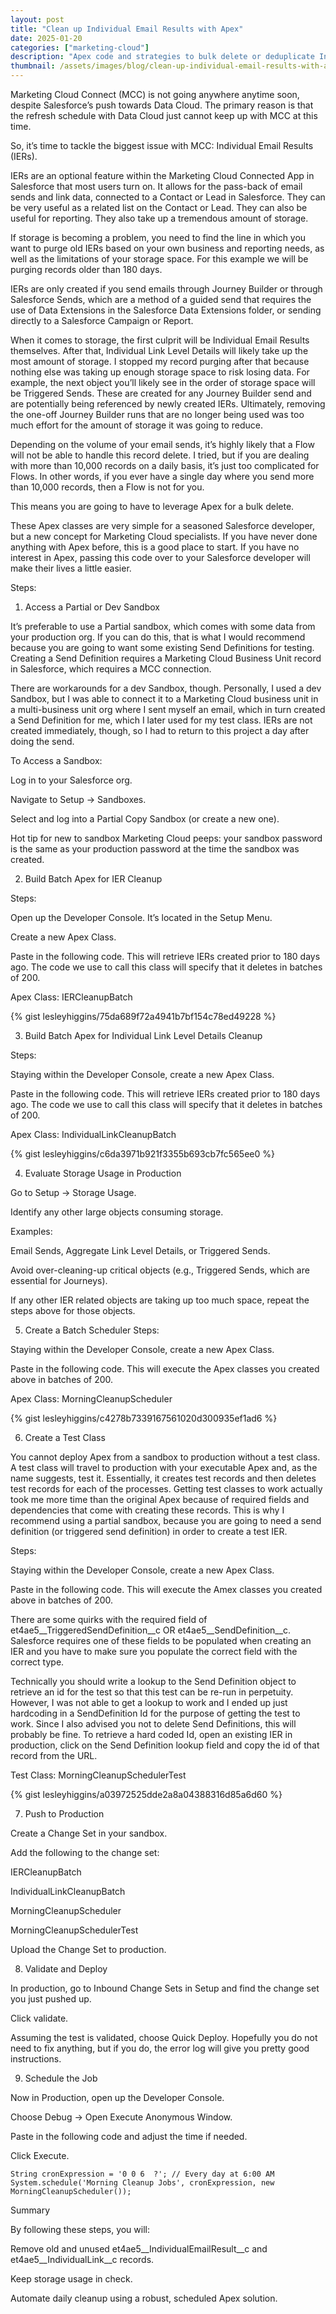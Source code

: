 ```yaml
---
layout: post
title: "Clean up Individual Email Results with Apex"
date: 2025-01-20
categories: ["marketing-cloud"]
description: "Apex code and strategies to bulk delete or deduplicate IndividualEmailResult records safely in Salesforce."
thumbnail: /assets/images/blog/clean-up-individual-email-results-with-apex.jpg
---
```


Marketing Cloud Connect (MCC) is not going anywhere anytime soon, despite Salesforce’s push towards Data Cloud. The primary reason is that the refresh schedule with Data Cloud just cannot keep up with MCC at this time.


So, it’s time to tackle the biggest issue with MCC: Individual Email Results (IERs). 


IERs are an optional feature within the Marketing Cloud Connected App in Salesforce that most users turn on. It allows for the pass-back of email sends and link data, connected to a Contact or Lead in Salesforce. They can be very useful as a related list on the Contact or Lead. They can also be useful for reporting. They also take up a tremendous amount of storage. 


If storage is becoming a problem, you need to find the line in which you want to purge old IERs based on your own business and reporting needs, as well as the limitations of your storage space. For this example we will be purging records older than 180 days.


IERs are only created if you send emails through Journey Builder or through Salesforce Sends, which are a method of a guided send that requires the use of Data Extensions in the Salesforce Data Extensions folder, or sending directly to a Salesforce Campaign or Report. 


When it comes to storage, the first culprit will be Individual Email Results themselves. After that, Individual Link Level Details will likely take up the most amount of storage. I stopped my record purging after that because nothing else was taking up enough storage space to risk losing data. For example, the next object you’ll likely see in the order of storage space will be Triggered Sends. These are created for any Journey Builder send and are potentially being referenced by newly created IERs. Ultimately, removing the one-off Journey Builder runs that are no longer being used was too much effort for the amount of storage it was going to reduce. 


Depending on the volume of your email sends, it’s highly likely that a Flow will not be able to handle this record delete. I tried, but if you are dealing with more than 10,000 records on a daily basis, it’s just too complicated for Flows. In other words, if you ever have a single day where you send more than 10,000 records, then a Flow is not for you. 


This means you are going to have to leverage Apex for a bulk delete. 


These Apex classes are very simple for a seasoned Salesforce developer, but a new concept for Marketing Cloud specialists. If you have never done anything with Apex before, this is a good place to start. If you have no interest in Apex, passing this code over to your Salesforce developer will make their lives a little easier.


Steps:

1. Access a Partial or Dev Sandbox

It’s preferable to use a Partial sandbox, which comes with some data from your production org. If you can do this, that is what I would recommend because you are going to want some existing Send Definitions for testing. Creating a Send Definition requires a Marketing Cloud Business Unit record in Salesforce, which requires a MCC connection.


There are workarounds for a dev Sandbox, though. Personally, I used a dev Sandbox, but I was able to connect it to a Marketing Cloud business unit in a multi-business unit org where I sent myself an email, which in turn created a Send Definition for me, which I later used for my test class. IERs are not created immediately, though, so I had to return to this project a day after doing the send. 


To Access a Sandbox:

Log in to your Salesforce org.

Navigate to Setup → Sandboxes.

Select and log into a Partial Copy Sandbox (or create a new one).


Hot tip for new to sandbox Marketing Cloud peeps: your sandbox password is the same as your production password at the time the sandbox was created.


2. Build Batch Apex for IER Cleanup

Steps:

Open up the Developer Console. It’s located in the Setup Menu.

Create a new Apex Class. 

Paste in the following code. This will retrieve IERs created prior to 180 days ago. The code we use to call this class will specify that it deletes in batches of 200.



Apex Class: IERCleanupBatch

{% gist lesleyhiggins/75da689f72a4941b7bf154c78ed49228 %}




3. Build Batch Apex for Individual Link Level Details Cleanup

Steps:

Staying within the Developer Console, create a new Apex Class. 

Paste in the following code. This will retrieve IERs created prior to 180 days ago. The code we use to call this class will specify that it deletes in batches of 200.



Apex Class: IndividualLinkCleanupBatch

{% gist lesleyhiggins/c6da3971b921f3355b693cb7fc565ee0 %}




4. Evaluate Storage Usage in Production

Go to Setup → Storage Usage.

Identify any other large objects consuming storage.

Examples:

Email Sends, Aggregate Link Level Details, or Triggered Sends.

Avoid over-cleaning-up critical objects (e.g., Triggered Sends, which are essential for Journeys).

If any other IER related objects are taking up too much space, repeat the steps above for those objects.


5. Create a Batch Scheduler
Steps:

Staying within the Developer Console, create a new Apex Class. 

Paste in the following code. This will execute the Apex classes you created above in batches of 200.



Apex Class: MorningCleanupScheduler

{% gist lesleyhiggins/c4278b7339167561020d300935ef1ad6 %}




6. Create a Test Class

You cannot deploy Apex from a sandbox to production without a test class. A test class will travel to production with your executable Apex and, as the name suggests, test it. Essentially, it creates test records and then deletes test records for each of the processes. Getting test classes to work actually took me more time than the original Apex because of required fields and dependencies that come with creating these records. This is why I recommend using a partial sandbox, because you are going to need a send definition (or triggered send definition) in order to create a test IER. 


Steps:

Staying within the Developer Console, create a new Apex Class. 

Paste in the following code. This will execute the Amex classes you created above in batches of 200.

There are some quirks with the required field of et4ae5__TriggeredSendDefinition__c OR et4ae5__SendDefinition__c. Salesforce requires one of these fields to be populated when creating an IER and you have to make sure you populate the correct field with the correct type. 

Technically you should write a lookup to the Send Definition object to retrieve an id for the test so that this test can be re-run in perpetuity. However, I was not able to get a lookup to work and I ended up just hardcoding in a SendDefinition Id for the purpose of getting the test to work. Since I also advised you not to delete Send Definitions, this will probably be fine. To retrieve a hard coded Id, open an existing IER in production, click on the Send Definition lookup field and copy the id of that record from the URL.



Test Class: MorningCleanupSchedulerTest

{% gist lesleyhiggins/a03972525dde2a8a04388316d85a6d60 %}




7. Push to Production

Create a Change Set in your sandbox.

Add the following to the change set:

IERCleanupBatch

IndividualLinkCleanupBatch

MorningCleanupScheduler

MorningCleanupSchedulerTest

Upload the Change Set to production.


8. Validate and Deploy

In production, go to Inbound Change Sets in Setup and find the change set you just pushed up. 

Click validate.

Assuming the test is validated, choose Quick Deploy. Hopefully you do not need to fix anything, but if you do, the error log will give you pretty good instructions.


9. Schedule the Job

Now in Production, open up the Developer Console. 

Choose Debug → Open Execute Anonymous Window. 

Paste in the following code and adjust the time if needed.

Click Execute.

```
String cronExpression = '0 0 6  ?'; // Every day at 6:00 AM
System.schedule('Morning Cleanup Jobs', cronExpression, new MorningCleanupScheduler());
```

Summary

By following these steps, you will:

Remove old and unused et4ae5__IndividualEmailResult__c and et4ae5__IndividualLink__c records.

Keep storage usage in check.

Automate daily cleanup using a robust, scheduled Apex solution.